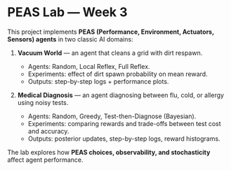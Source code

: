 # PEAS Lab — Week 3

This project implements **PEAS (Performance, Environment, Actuators, Sensors) agents** in two classic AI domains:  

1. **Vacuum World** — an agent that cleans a grid with dirt respawn.  
   - Agents: Random, Local Reflex, Full Reflex.  
   - Experiments: effect of dirt spawn probability on mean reward.  
   - Outputs: step-by-step logs + performance plots.  

2. **Medical Diagnosis** — an agent diagnosing between flu, cold, or allergy using noisy tests.  
   - Agents: Random, Greedy, Test-then-Diagnose (Bayesian).  
   - Experiments: comparing rewards and trade-offs between test cost and accuracy.  
   - Outputs: posterior updates, step-by-step logs, reward histograms.  

The lab explores how **PEAS choices, observability, and stochasticity** affect agent performance.  
